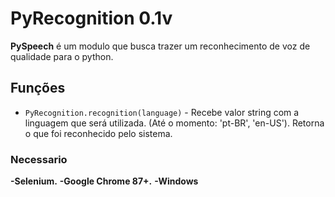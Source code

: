 # PyRecognition 0.1v

**PySpeech** é um modulo que busca trazer um reconhecimento de
voz de qualidade para o python.

## Funções

* `PyRecognition.recognition(language)` - Recebe valor string com a linguagem que será utilizada. (Até o momento: 'pt-BR', 'en-US').
Retorna o que foi reconhecido pelo sistema.

### Necessario

**-Selenium.**
**-Google Chrome 87+.**
**-Windows**
